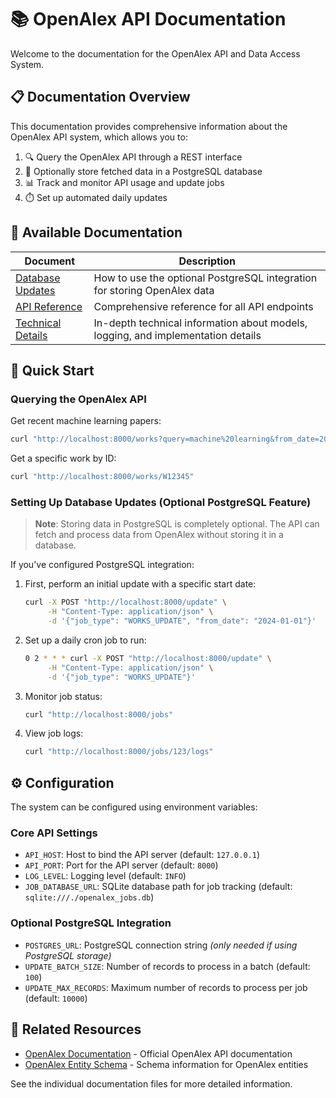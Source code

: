 # 📚 OpenAlex API Documentation

Welcome to the documentation for the OpenAlex API and Data Access System.

## 📋 Documentation Overview

This documentation provides comprehensive information about the OpenAlex API system, which allows you to:

1. 🔍 Query the OpenAlex API through a REST interface
2. 💾 Optionally store fetched data in a PostgreSQL database 
3. 📊 Track and monitor API usage and update jobs
4. ⏱️ Set up automated daily updates

## 📑 Available Documentation

| Document | Description |
|----------|-------------|
| [Database Updates](database_updates.md) | How to use the optional PostgreSQL integration for storing OpenAlex data |
| [API Reference](api_reference.md) | Comprehensive reference for all API endpoints |
| [Technical Details](technical_details.md) | In-depth technical information about models, logging, and implementation details |

## 🚀 Quick Start

### Querying the OpenAlex API

Get recent machine learning papers:
```bash
curl "http://localhost:8000/works?query=machine%20learning&from_date=2023-01-01&limit=10"
```

Get a specific work by ID:
```bash
curl "http://localhost:8000/works/W12345"
```

### Setting Up Database Updates (Optional PostgreSQL Feature)

> **Note**: Storing data in PostgreSQL is completely optional. The API can fetch and process data from OpenAlex without storing it in a database.

If you've configured PostgreSQL integration:

1. First, perform an initial update with a specific start date:
   ```bash
   curl -X POST "http://localhost:8000/update" \
        -H "Content-Type: application/json" \
        -d '{"job_type": "WORKS_UPDATE", "from_date": "2024-01-01"}'
   ```

2. Set up a daily cron job to run:
   ```bash
   0 2 * * * curl -X POST "http://localhost:8000/update" \
        -H "Content-Type: application/json" \
        -d '{"job_type": "WORKS_UPDATE"}'
   ```

3. Monitor job status:
   ```bash
   curl "http://localhost:8000/jobs"
   ```

4. View job logs:
   ```bash
   curl "http://localhost:8000/jobs/123/logs"
   ```

## ⚙️ Configuration

The system can be configured using environment variables:

### Core API Settings
- `API_HOST`: Host to bind the API server (default: `127.0.0.1`)
- `API_PORT`: Port for the API server (default: `8000`)
- `LOG_LEVEL`: Logging level (default: `INFO`)
- `JOB_DATABASE_URL`: SQLite database path for job tracking (default: `sqlite:///./openalex_jobs.db`)

### Optional PostgreSQL Integration
- `POSTGRES_URL`: PostgreSQL connection string *(only needed if using PostgreSQL storage)*
- `UPDATE_BATCH_SIZE`: Number of records to process in a batch (default: `100`)
- `UPDATE_MAX_RECORDS`: Maximum number of records to process per job (default: `10000`)

## 🔗 Related Resources

- [OpenAlex Documentation](https://docs.openalex.org/) - Official OpenAlex API documentation
- [OpenAlex Entity Schema](https://docs.openalex.org/api-entities/works) - Schema information for OpenAlex entities

See the individual documentation files for more detailed information. 